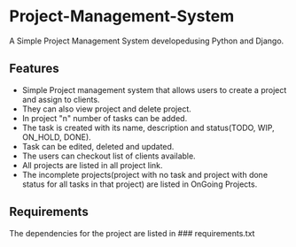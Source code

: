 # Project-Management-System

A Simple Project Management System developedusing Python and Django.

## Features

- Simple Project management system that allows users to create a project and assign to clients. 
- They can also view project and delete project.
- In project "n" number of tasks can be added.
- The task is created with its name, description and status(TODO, WIP, ON_HOLD, DONE).
- Task can be edited, deleted and updated.
- The users can checkout list of clients available.
- All projects are listed in all project link.
- The incomplete projects(project with no task and project with done status for all tasks in that project) are listed in OnGoing Projects.

## Requirements

The dependencies for the project are listed in ### requirements.txt 

###
